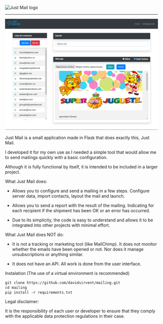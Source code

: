 ![Just Mail logo](https://repository-images.githubusercontent.com/314703824/4a242500-3338-11eb-88f9-63ad6138e6fd)
___
![Main view](https://github.com/davidsirvent/mailing/raw/main/readme_img/principal.png)

Just Mail is a small application made in Flask that does exactly this, Just Mail.

I developed it for my own use as I needed a simple tool that would allow me to send mailings quickly with a basic configuration.

Although it is fully functional by itself, it is intended to be included in a larger project.

What Just Mail does:

- Allows you to configure and send a mailing in a few steps. Configure server data, import contacts, layout the mail and launch.

- Allows you to send a report with the result of the mailing. Indicating for each recipient if the shipment has been OK or an error has occurred.

- Due to its simplicity, the code is easy to understand and allows it to be integrated into other projects with minimal effort.

What Just Mail does NOT do:

- It is not a tracking or marketing tool (like MailChimp). It does not monitor whether the emails have been opened or not. Nor does it manage unsubscriptions or anything similar.

- It does not have an API. All work is done from the user interface.

Instalation (The use of a virtual environment is recommended)
```
git clone https://github.com/davidsirvent/mailing.git
cd mailing
pip install -r requirements.txt
```
 

Legal disclaimer:

It is the responsibility of each user or developer to ensure that they comply with the applicable data protection regulations in their case.